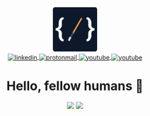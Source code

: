 <div align="center">
  <img height="100px" width="100px" src="images/logo1.png" alt="logo"/>
</div>

<div align="center">
  <a href="https://linkedin.com/in/lucaslricci" target="_blank">
    <img align="center" src="https://img.shields.io/badge/-LinkedIn-333333?style=for-the-badge&logo=linkedin" alt="linkedin" />
  </a>
  <a href="mailto:llricci@protonmail.com" target="_blank">
    <img align="center" src="https://img.shields.io/badge/-Mail-333333?style=for-the-badge&logo=protonmail&logoColor=white" alt="protonmail" />
  </a>
  <a href="https://youtube.com/@lucasricci" target="_blank">
    <img align="center" src="https://img.shields.io/badge/-YouTube-333333?style=for-the-badge&logo=youtube" alt="youtube" />
  </a>
  <a href="https://discord.gg/G4pRc937Ma" target="_blank">
    <img align="center" src="https://img.shields.io/badge/-Discord-333333?style=for-the-badge&logo=discord&logoColor=white" alt="youtube" />
  </a>
  <h1>Hello, fellow humans 🖖</h1>
</div>

<div display="flex" align="center">
  <picture>
    <source 
      srcset="https://streak-stats.demolab.com?user=lucasricci&theme=github-dark&hide_border=true"
      media="(prefers-color-scheme: dark)"
    />
    <source
      srcset="https://streak-stats.demolab.com?user=lucasricci&theme=github-light&hide_border=true"
      media="(prefers-color-scheme: light), (prefers-color-scheme: no-preference)"
    />
    <img width="423em" src="https://streak-stats.demolab.com?user=lucasricci&hide_border=true"/>
  </picture>

  <picture>
    <source 
      srcset="https://github-readme-stats.vercel.app/api/top-langs/?username=lucasricci&show_icons=true&theme=github_dark&include_all_commits&hide_border=true&layout=compact"
      media="(prefers-color-scheme: dark)"
    />
    <source
      srcset="https://github-readme-stats.vercel.app/api/top-langs/?username=lucasricci&show_icons=true&hide_border=true&include_all_commits=true&layout=compact"
      media="(prefers-color-scheme: light), (prefers-color-scheme: no-preference)"
    />
    <img width="423em" src="https://github-readme-stats.vercel.app/api/top-langs/?username=lucasricci&show_icons=true&count_privates=true&include_all_commits=true&hide_border=true&layout=compact"/>
  </picture>
</div>
